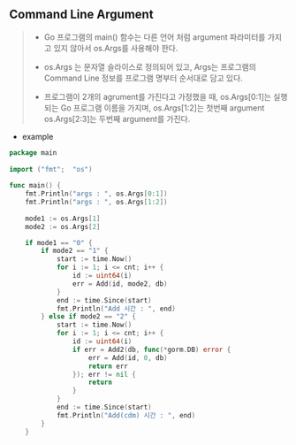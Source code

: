 ## Command Line Argument

> - Go 프로그램의 main() 함수는 다른 언어 처럼 argument 파라미터를 가지고 있지 않아서 os.Args를 사용해야 한다.
>
> - os.Args 는 문자열 슬라이스로 정의되어 있고, Args는 프로그램의 Command Line 정보를 프로그램 명부터 순서대로 담고 있다.
> - 프로그램이 2개의 agrument를 가진다고 가정했을 때, os.Args[0:1]는 실행되는 Go 프로그램 이름을 가지며, os.Args[1:2]는 첫번째 argument os.Args[2:3]는 두번째 argument를 가진다.



- example

```go
package main
 
import ("fmt";  "os")
 
func main() {
    fmt.Println("args : ", os.Args[0:1])
	fmt.Println("args : ", os.Args[1:2])
    
  	mode1 := os.Args[1]
    mode2 := os.Args[2]

    if mode1 == "0" {
		if mode2 == "1" {
			start := time.Now()
			for i := 1; i <= cnt; i++ {
				id := uint64(i)
				err = Add(id, mode2, db)
			}
			end := time.Since(start)
			fmt.Println("Add 시간 : ", end)
		} else if mode2 == "2" {
			start := time.Now()
			for i := 1; i <= cnt; i++ {
				id := uint64(i)
				if err = Add2(db, func(*gorm.DB) error {
					err = Add(id, 0, db)
					return err
				}); err != nil {
					return
				}
			}
			end := time.Since(start)
			fmt.Println("Add(cdm) 시간 : ", end)
		}
	}
```